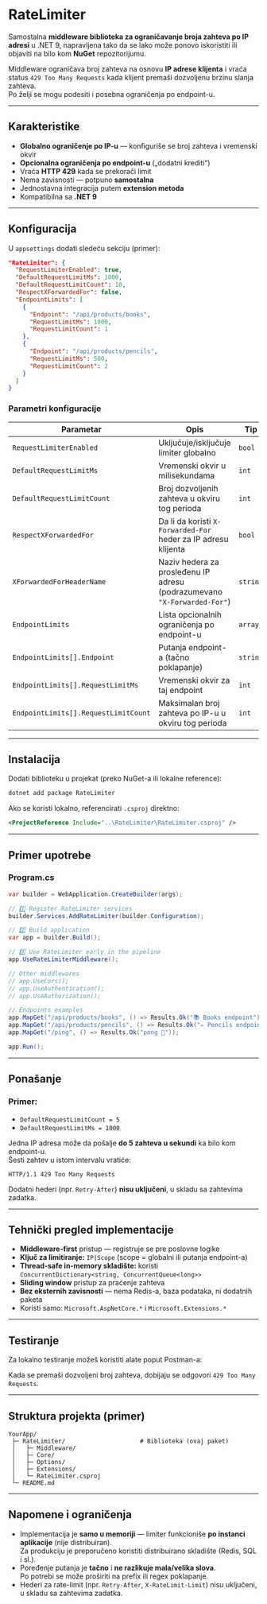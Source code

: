 # RateLimiter

Samostalna **middleware biblioteka za ograničavanje broja zahteva po IP adresi** u .NET 9, napravljena tako da se lako može ponovo iskoristiti ili objaviti na bilo kom **NuGet** repozitorijumu.

Middleware ograničava broj zahteva na osnovu **IP adrese klijenta** i vraća status `429 Too Many Requests` kada klijent premaši dozvoljenu brzinu slanja zahteva.  
Po želji se mogu podesiti i posebna ograničenja po endpoint-u.

---

## Karakteristike

- **Globalno ograničenje po IP-u** — konfiguriše se broj zahteva i vremenski okvir  
- **Opcionalna ograničenja po endpoint-u** („dodatni krediti“)  
- Vraća **HTTP 429** kada se prekorači limit  
- Nema zavisnosti — potpuno **samostalna**  
- Jednostavna integracija putem **extension metoda**  
- Kompatibilna sa **.NET 9**  

---

## Konfiguracija

U `appsettings` dodati sledeću sekciju (primer):

```json
"RateLimiter": {
  "RequestLimiterEnabled": true,
  "DefaultRequestLimitMs": 1000,
  "DefaultRequestLimitCount": 10,
  "RespectXForwardedFor": false,
  "EndpointLimits": [
    {
      "Endpoint": "/api/products/books",
      "RequestLimitMs": 1000,
      "RequestLimitCount": 1
    },
    {
      "Endpoint": "/api/products/pencils",
      "RequestLimitMs": 500,
      "RequestLimitCount": 2
    }
  ]
}
```

### Parametri konfiguracije

| Parametar | Opis | Tip |
|------------|------|------|
| `RequestLimiterEnabled` | Uključuje/isključuje limiter globalno | `bool` |
| `DefaultRequestLimitMs` | Vremenski okvir u milisekundama | `int` |
| `DefaultRequestLimitCount` | Broj dozvoljenih zahteva u okviru tog perioda | `int` |
| `RespectXForwardedFor` | Da li da koristi `X-Forwarded-For` heder za IP adresu klijenta | `bool` |
| `XForwardedForHeaderName` | Naziv hedera za prosleđenu IP adresu (podrazumevano `"X-Forwarded-For"`) | `string` |
| `EndpointLimits` | Lista opcionalnih ograničenja po endpoint-u | `array` |
| `EndpointLimits[].Endpoint` | Putanja endpoint-a (tačno poklapanje) | `string` |
| `EndpointLimits[].RequestLimitMs` | Vremenski okvir za taj endpoint | `int` |
| `EndpointLimits[].RequestLimitCount` | Maksimalan broj zahteva po IP-u u okviru tog perioda | `int` |

---

## Instalacija

Dodati biblioteku u projekat (preko NuGet-a ili lokalne reference):

```bash
dotnet add package RateLimiter
```

Ako se koristi lokalno, referencirati `.csproj` direktno:

```xml
<ProjectReference Include="..\RateLimiter\RateLimiter.csproj" />
```

---

##  Primer upotrebe

### **Program.cs**

```csharp
var builder = WebApplication.CreateBuilder(args);

// 1️⃣ Register RateLimiter services
builder.Services.AddRateLimiter(builder.Configuration);

// 2️⃣ Build application
var app = builder.Build();

// 3️⃣ Use RateLimiter early in the pipeline
app.UseRateLimiterMiddleware();

// Other middlewares
// app.UseCors();
// app.UseAuthentication();
// app.UseAuthorization();

// Endpoints examples
app.MapGet("/api/products/books", () => Results.Ok("📚 Books endpoint"));
app.MapGet("/api/products/pencils", () => Results.Ok("✏️ Pencils endpoint"));
app.MapGet("/ping", () => Results.Ok("pong 🏓"));

app.Run();
```

---

## Ponašanje

### Primer:
- `DefaultRequestLimitCount = 5`
- `DefaultRequestLimitMs = 1000`

 Jedna IP adresa može da pošalje **do 5 zahteva u sekundi** ka bilo kom endpoint-u.  
Šesti zahtev u istom intervalu vratiće:

```http
HTTP/1.1 429 Too Many Requests
```

Dodatni hederi (npr. `Retry-After`) **nisu uključeni**, u skladu sa zahtevima zadatka.

---

## Tehnički pregled implementacije

- **Middleware-first** pristup — registruje se pre poslovne logike  
- **Ključ za limitiranje:** `IP|Scope` (scope = globalni ili putanja endpoint-a)  
- **Thread-safe in-memory skladište:** koristi `ConcurrentDictionary<string, ConcurrentQueue<long>>`  
- **Sliding window** pristup za praćenje zahteva  
- **Bez eksternih zavisnosti** — nema Redis-a, baza podataka, ni dodatnih paketa  
- Koristi samo: `Microsoft.AspNetCore.*` i `Microsoft.Extensions.*`

---

## Testiranje

Za lokalno testiranje možeš koristiti alate poput Postman-a:

Kada se premaši dozvoljeni broj zahteva, dobijaju se odgovori `429 Too Many Requests`.

---

## Struktura projekta (primer)

```
YourApp/
 ├─ RateLimiter/                     # Biblioteka (ovaj paket)
 │   ├─ Middleware/
 │   ├─ Core/
 │   ├─ Options/
 │   ├─ Extensions/
 │   └─ RateLimiter.csproj
 └─ README.md
```

---

## Napomene i ograničenja

- Implementacija je **samo u memoriji** — limiter funkcioniše **po instanci aplikacije** (nije distribuiran).  
  Za produkciju je preporučeno koristiti distribuirano skladište (Redis, SQL i sl.).
- Poređenje putanja je **tačno** i **ne razlikuje mala/velika slova**.  
  Po potrebi se može proširiti na prefix ili regex poklapanje.
- Hederi za rate-limit (npr. `Retry-After`, `X-RateLimit-Limit`) nisu uključeni, u skladu sa zahtevima zadatka.
